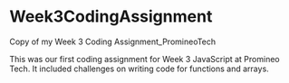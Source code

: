 # Week3CodingAssignment
Copy of my Week 3 Coding Assignment_PromineoTech

This was our first coding assignment for Week 3 JavaScript at Promineo Tech. It included challenges on writing code for functions and arrays. 
